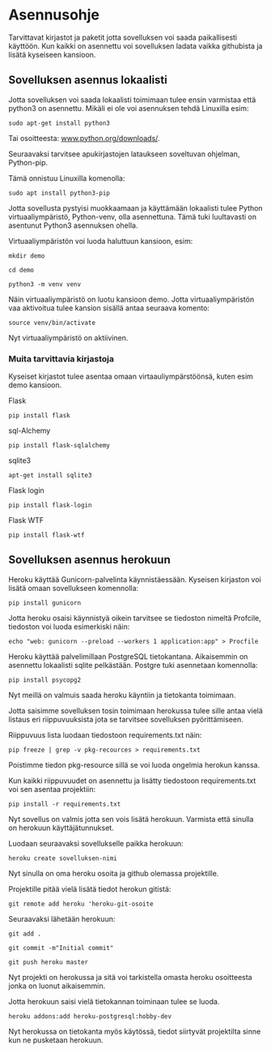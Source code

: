 # Asennusohje

Tarvittavat kirjastot ja paketit jotta sovelluksen voi saada paikallisesti käyttöön. Kun kaikki on asennettu voi sovelluksen ladata vaikka githubista ja lisätä kyseiseen kansioon.

## Sovelluksen asennus lokaalisti

Jotta sovelluksen voi saada lokaalisti toimimaan tulee ensin varmistaa että python3 on asennettu. Mikäli ei ole voi asennuksen tehdä Linuxilla esim:

```
sudo apt-get install python3
```

Tai osoitteesta: www.python.org/downloads/.

Seuraavaksi tarvitsee apukirjastojen lataukseen soveltuvan ohjelman, Python-pip.

Tämä onnistuu Linuxilla komenolla:

```
sudo apt install python3-pip
```

Jotta sovellusta pystyisi muokkaamaan ja käyttämään lokaalisti tulee Python virtuaaliympäristö, Python-venv, olla asennettuna. Tämä tuki luultavasti on asentunut Python3 asennuksen ohella.

Virtuaaliympäristön voi luoda haluttuun kansioon, esim:

```
mkdir demo
```
```
cd demo
```
```
python3 -m venv venv
```

Näin virtuaaliympäristö on luotu kansioon demo. Jotta virtuaaliympäristön vaa aktivoitua tulee kansion sisällä antaa seuraava komento:

```
source venv/bin/activate
```

Nyt virtuaaliympäristö on aktiivinen.

### Muita tarvittavia  kirjastoja

Kyseiset kirjastot tulee asentaa omaan virtaauliympärstöönsä, kuten esim demo kansioon.

Flask

```
pip install flask
```

sql-Alchemy

```
pip install flask-sqlalchemy
```

sqlite3

```
apt-get install sqlite3
```

Flask login

```
pip install flask-login
```

Flask WTF

```
pip install flask-wtf
```

## Sovelluksen asennus herokuun

Heroku käyttää Gunicorn-palvelinta käynnistäessään. Kyseisen kirjaston voi lisätä omaan sovellukseen komennolla:

```
pip install gunicorn
```

Jotta heroku osaisi käynnistyä oikein tarvitsee se tiedoston nimeltä Profcile, tiedoston voi luoda esimerkiski näin:

```
echo "web: gunicorn --preload --workers 1 application:app" > Procfile
```

Heroku käyttää palvelimillaan PostgreSQL tietokantana. Aikaisemmin on asennettu lokaalisti sqlite pelkästään. Postgre tuki asennetaan komennolla:

```
pip install psycopg2
```

Nyt meillä on valmuis saada heroku käyntiin ja tietokanta toimimaan.

Jotta saisimme sovelluksen tosin toimimaan herokussa tulee sille antaa vielä listaus eri riippuvuuksista jota se tarvitsee sovelluksen pyörittämiseen.

Riippuvuus lista luodaan tiedostoon requirements.txt näin:

```
pip freeze | grep -v pkg-recources > requirements.txt
```

Poistimme tiedon pkg-resource sillä se voi luoda ongelmia herokun kanssa.

Kun kaikki riippuvuudet on asennettu ja lisätty tiedostoon requirements.txt voi sen asentaa projektiin:

```
pip install -r requirements.txt
```

Nyt sovellus on valmis jotta sen vois lisätä herokuun. Varmista että sinulla on herokuun käyttäjätunnukset.

Luodaan seuraavaksi sovellukselle paikka herokuun:

```
heroku create sovelluksen-nimi
```

Nyt sinulla on oma heroku osoita ja github olemassa projektille.

Projektille pitää vielä lisätä tiedot herokun gitistä:

```
git remote add heroku 'heroku-git-osoite
```

Seuraavaksi lähetään herokuun:

```
git add .

git commit -m"Initial commit"

git push heroku master
```

Nyt projekti on herokussa ja sitä voi tarkistella omasta heroku osoitteesta jonka on luonut aikaisemmin.


Jotta herokuun saisi vielä tietokannan toiminaan tulee se luoda.

```
heroku addons:add heroku-postgresql:hobby-dev
```

Nyt herokussa on tietokanta myös käytössä, tiedot siirtyvät projektilta sinne kun ne pusketaan herokuun.
